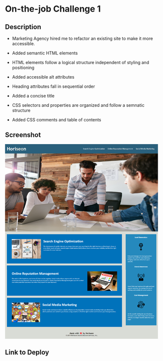 # On-the-job Challenge 1

## Description
- Marketing Agency hired me to refactor an existing site to make it more accessible.
- Added semantic HTML elements
- HTML elements follow a logical structure independent of styling and positioning
- Added accessible alt attributes
- Heading attributes fall in sequential order
- Added a concise title

- CSS selectors and properties are organized and follow a semnatic structure
- Added CSS comments and table of contents

## Screenshot
![image of website](assets/images/01-demopage.png)

## Link to Deploy

